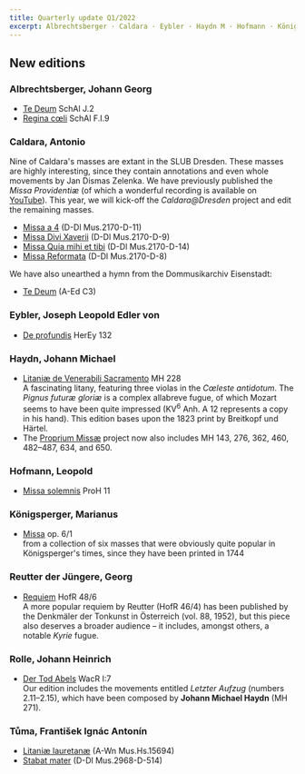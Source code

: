 ```yaml
---
title: Quarterly update Q1/2022
excerpt: Albrechtsberger · Caldara · Eybler · Haydn M · Hofmann · Königsperger · Reutter d.J. · Rolle · Tůma
---
```


## New editions

### Albrechtsberger, Johann Georg

- [Te Deum](/scores/johann-georg-albrechtsberger/#work-schal-j-2) SchAl J.2
- [Regina cœli](/scores/johann-georg-albrechtsberger/#work-schal-f-i-9) SchAl F.I.9


### Caldara, Antonio

Nine of Caldara's masses are extant in the SLUB Dresden. These masses are highly interesting, since they contain annotations and even whole movements by Jan Dismas Zelenka. We have previously published the *Missa Providentiæ* (of which a wonderful recording is available on [YouTube](https://youtu.be/hjeUI_p172Y)). This year, we will kick-off the *Caldara@Dresden* project and edit the remaining masses.

- [Missa a 4](/scores/antonio-caldara/#work-d-dl-mus-2170-d-11) (D-Dl Mus.2170-D-11)
- [Missa Divi Xaverii](/scores/antonio-caldara/#work-d-dl-mus-2170-d-9) (D-Dl Mus.2170-D-9)
- [Missa Quia mihi et tibi](/scores/antonio-caldara/#work-d-dl-mus-2170-d-14) (D-Dl Mus.2170-D-14)
- [Missa Reformata](/scores/antonio-caldara/#work-d-dl-mus-2170-d-8) (D-Dl Mus.2170-D-8)

We have also unearthed a hymn from the Dommusikarchiv Eisenstadt:

- [Te Deum](/scores/antonio-caldara/#work-a-ed-c-3) (A-Ed C3)


### Eybler, Joseph Leopold Edler von

- [De profundis](/scores/joseph-leopold-edler-von-eybler/#work-herey-132) HerEy 132


### Haydn, Johann Michael

- [Litaniæ de Venerabili Sacramento](/scores/johann-michael-haydn/#work-mh-228) MH 228<br/>
  A fascinating litany, featuring three violas in the *Cœleste antidotum*. The *Pignus futuræ gloriæ* is a complex allabreve fugue, of which Mozart seems to have been quite impressed (KV<sup>6</sup> Anh. A 12 represents a copy in his hand). This edition bases upon the 1823 print by Breitkopf und Härtel.
- The [Proprium Missæ](/projects/haydn-m-proprium-missae/) project now also includes MH 143, 276, 362, 460, 482–487, 634, and 650.

### Hofmann, Leopold

- [Missa solemnis](/scores/leopold-hofmann/#work-proh-11) ProH 11


### Königsperger, Marianus

- [Missa](/scores/marianus-koenigsperger/#work-op--6-1) op. 6/1<br/>
  from a collection of six masses that were obviously quite popular in Königsperger's times, since they have been printed in 1744


### Reutter der Jüngere, Georg

- [Requiem](/scores/georg-reutter-der-juengere/#work-hofr-48-6) HofR 48/6<br/>
  A more popular requiem by Reutter (HofR 46/4) has been published by the Denkmäler der Tonkunst in Österreich (vol. 88, 1952), but this piece also deserves a broader audience – it includes, amongst others, a notable *Kyrie* fugue.


### Rolle, Johann Heinrich

- [Der Tod Abels](/scores/johann-heinrich-rolle/#work-wacr-i-7-mh-271) WacR I:7<br/>
  Our edition includes the movements entitled *Letzter Aufzug* (numbers 2.11–2.15), which have been composed by **Johann Michael Haydn** (MH 271).


### Tůma, František Ignác Antonín

- [Litaniæ lauretanæ](/scores/frantisek-ignac-antonin-tuma/#work-a-wn-mus-hs-15694) (A-Wn Mus.Hs.15694)
- [Stabat mater](/scores/frantisek-ignac-antonin-tuma/#work-d-dl-mus-2968-d-514) (D-Dl Mus.2968-D-514)
